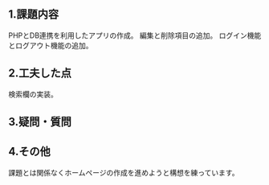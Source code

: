 ## 1.課題内容
PHPとDB連携を利用したアプリの作成。
編集と削除項目の追加。
ログイン機能とログアウト機能の追加。

## 2.工夫した点
検索欄の実装。

## 3.疑問・質問

## 4.その他
課題とは関係なくホームページの作成を進めようと構想を練っています。
